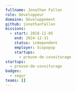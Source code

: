 ```yaml
---
fullname: Jonathan Fallon
role: Développeur
domaine: Développement
github: jonathanfallon
missions:
  - start: 2018-11-05
    end: 2024-12-31
    status: independent
    employer: Scopopop
    startups:
      - preuve-de-covoiturage
startups:
  - preuve-de-covoiturage
badges:
  - segur
teams: []
---
```

